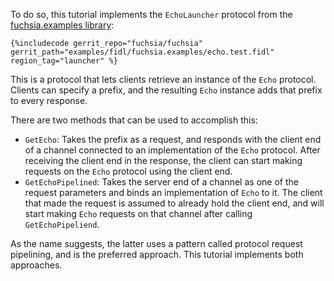 To do so, this tutorial implements the `EchoLauncher` protocol from the
[fuchsia.examples library](/examples/fidl/fuchsia.examples/):

```fidl
{%includecode gerrit_repo="fuchsia/fuchsia" gerrit_path="examples/fidl/fuchsia.examples/echo.test.fidl" region_tag="launcher" %}
```

This is a protocol that lets clients retrieve an instance of the `Echo`
protocol. Clients can specify a prefix, and the resulting `Echo` instance
adds that prefix to every response.

There are two methods that can be used to accomplish this:

* `GetEcho`: Takes the prefix as a request, and responds with the client end of
  a channel connected to an implementation of the `Echo` protocol. After
  receiving the client end in the response, the client can start making requests
  on the `Echo` protocol using the client end.
* `GetEchoPipelined`: Takes the server end of a channel as one of the request
  parameters and binds an implementation of `Echo` to it. The client that
  made the request is assumed to already hold the client end, and will
  start making `Echo` requests on that channel after calling `GetEchoPipeliend`.

As the name suggests, the latter uses a pattern called protocol request
pipelining, and is the preferred approach. This tutorial implements both
approaches.
